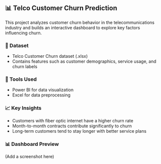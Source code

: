 ## 📊 Telco Customer Churn Prediction

This project analyzes customer churn behavior in the telecommunications industry and builds an interactive dashboard to explore key factors influencing churn.

### 📁 Dataset
- Telco Customer Churn dataset (.xlsx)
- Contains features such as customer demographics, service usage, and churn labels

### 🔧 Tools Used
- Power BI for data visualization
- Excel for data preprocessing

### 📈 Key Insights
- Customers with fiber optic internet have a higher churn rate
- Month-to-month contracts contribute significantly to churn
- Long-term customers tend to stay longer with better service plans

### 📊 Dashboard Preview
(Add a screenshot here)

